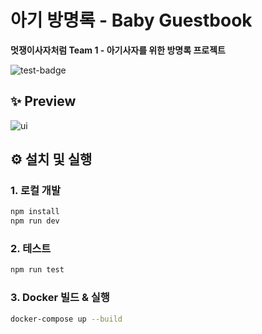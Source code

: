 # 아기 방명록 - Baby Guestbook

**멋쟁이사자처럼 Team 1 - 아기사자를 위한 방명록 프로젝트**

![test-badge](https://github.com/LIKELION-SEOULTECH/BabyGuestbook-Front/actions/workflows/test.yml/badge.svg)

## ✨ Preview

![ui](https://github.com/user-attachments/assets/318dc49d-df8e-49f3-8cb8-b8b4a6fb26d2)


## ⚙️ 설치 및 실행

### 1. 로컬 개발

```bash
npm install
npm run dev
```

### 2. 테스트
```bash
npm run test
```

### 3. Docker 빌드 & 실행
```bash
docker-compose up --build
```

